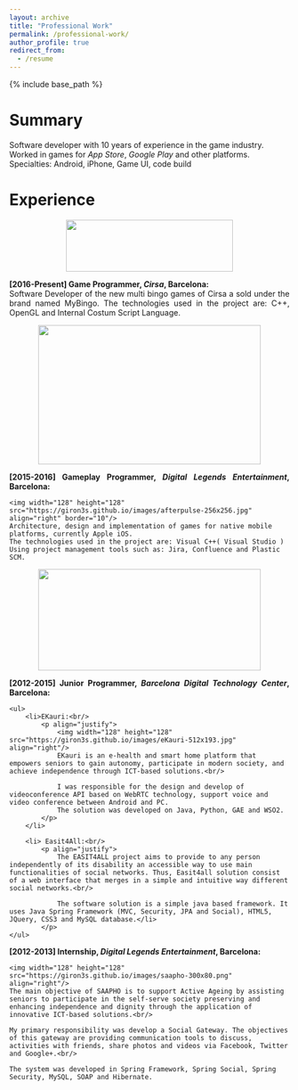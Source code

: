 ```yaml
---
layout: archive
title: "Professional Work"
permalink: /professional-work/
author_profile: true
redirect_from:
  - /resume
---
```


{% include base_path %}



Summary
======
Software developer with 10 years of experience in the game industry. Worked in games for _App Store_,
_Google Play_ and other platforms.
Specialties: Android, iPhone, Game UI, code build

Experience
======

<p align="center">
	<a href="https://www.cirsa.com/">
	<img width="300" height="93" src="https://giron3s.github.io/images/cirsa-300x93.jpg" />
	</a>
</p>

<p align="justify">
<b> [2016-Present] Game Programmer, <i>Cirsa</i>, Barcelona: </b> <br />
Software Developer of the new multi bingo games of Cirsa a sold under the brand named MyBingo. 
The technologies used in the project are: C++, OpenGL and Internal Costum Script Language. 
</p>

<p align="center">
	<a href="http://www.digital-legends.com">
	<img width="400" height="250" src="https://giron3s.github.io/images/dle-400x250.png" />
	</a>
</p>

<p align="justify">
	<b> [2015-2016] Gameplay Programmer, <i>Digital Legends Entertainment</i>, Barcelona: </b> <br />

	<img width="128" height="128" src="https://giron3s.github.io/images/afterpulse-256x256.jpg" align="right" border="10"/>
	Architecture, design and implementation of games for native mobile platforms, currently Apple iOS.
	The technologies used in the project are: Visual C++( Visual Studio )
	Using project management tools such as: Jira, Confluence and Plastic SCM. 
</p>


<p align="center">
	<a href="http://www.bcndigital.org/">
	<img width="400" height="182" src="https://giron3s.github.io/images/bdigital-512x233.jpg" />
	</a>
</p>


<p align="justify">
	<b> [2012-2015] Junior Programmer, <i>Barcelona Digital Technology Center</i>, Barcelona: </b> <br />

	<ul>
		<li>EKauri:<br/>
			<p align="justify">
				<img width="128" height="128" src="https://giron3s.github.io/images/eKauri-512x193.jpg" align="right"/>
				EKauri is an e-health and smart home platform that empowers seniors to gain autonomy, participate in modern society, and achieve independence through ICT-based solutions.<br/>

				I was responsible for the design and develop of videoconference API based on WebRTC technology, support voice and video conference between Android and PC. 
				The solution was developed on Java, Python, GAE and WSO2.
			</p>
		</li>

		<li> Easit4All:<br/>
			<p align="justify">
				The EASIT4ALL project aims to provide to any person independently of its disability an accessible way to use main functionalities of social networks. Thus, Easit4all solution consist of a web interface that merges in a simple and intuitive way different social networks.<br/> 

				The software solution is a simple java based framework. It uses Java Spring Framework (MVC, Security, JPA and Social), HTML5, JQuery, CSS3 and MySQL database.</li>
			</p>
	</ul>  
</p>


<p align="justify">
	<b> [2012-2013] Internship, <i>Digital Legends Entertainment</i>, Barcelona: </b> <br/>

	<img width="128" height="128" src="https://giron3s.github.io/images/saapho-300x80.png" align="right"/>
	The main objective of SAAPHO is to support Active Ageing by assisting seniors to participate in the self-serve society preserving and enhancing independence and dignity through the application of innovative ICT-based solutions.<br/>

	My primary responsibility was develop a Social Gateway. The objectives of this gateway are providing communication tools to discuss, activities with friends, share photos and videos via Facebook, Twitter and Google+.<br/>
	
	The system was developed in Spring Framework, Spring Social, Spring Security, MySQL, SOAP and Hibernate. 
</p>
